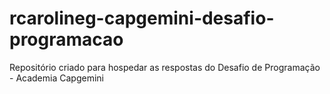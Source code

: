 # rcarolineg-capgemini-desafio-programacao
Repositório criado para hospedar as respostas do Desafio de Programação - Academia Capgemini
